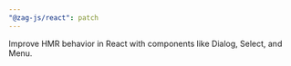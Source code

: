 ```yaml
---
"@zag-js/react": patch
---
```


Improve HMR behavior in React with components like Dialog, Select, and Menu.
